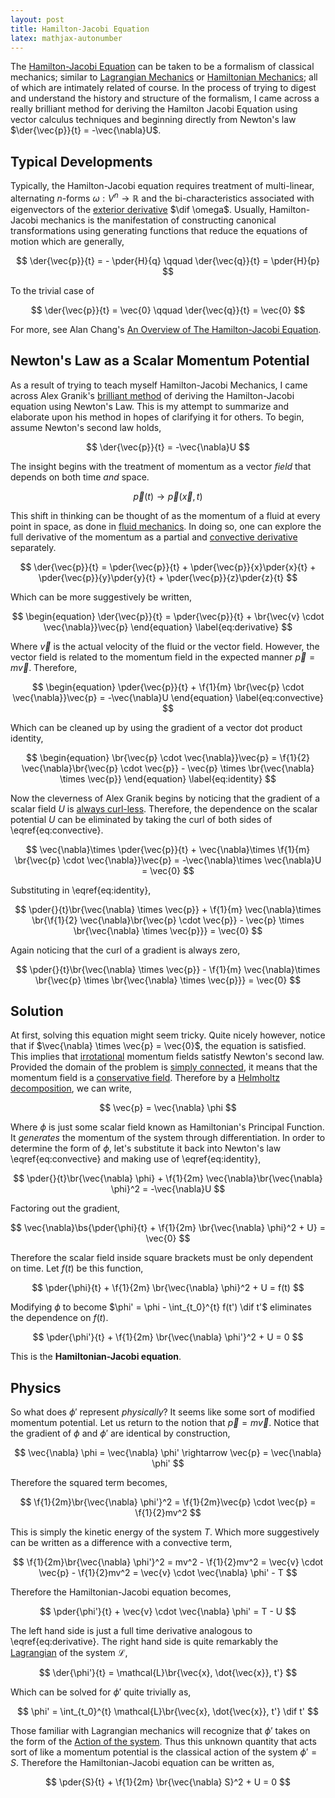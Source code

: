 ```yaml
---
layout: post
title: Hamilton-Jacobi Equation
latex: mathjax-autonumber
---
```


The [Hamilton-Jacobi Equation](https://en.wikipedia.org/wiki/Hamilton%E2%80%93Jacobi_equation) can be taken to be a formalism of classical mechanics; similar to [Lagrangian Mechanics](https://en.wikipedia.org/wiki/Lagrangian_mechanics) or [Hamiltonian Mechanics](https://en.wikipedia.org/wiki/Hamiltonian_mechanics); all of which are intimately related of course. In the process of trying to digest and understand the history and structure of the formalism, I came across a really brilliant method for deriving the Hamilton Jacobi Equation using vector calculus techniques and beginning directly from Newton's law $\der{\vec{p}}{t} = -\vec{\nabla}U$.

<!--more-->

## Typical Developments

Typically, the Hamilton-Jacobi equation requires treatment of multi-linear, alternating $n$-forms $\omega : V^n \rightarrow \mathbb{R}$ and the bi-characteristics associated with eigenvectors of the [exterior derivative](https://en.wikipedia.org/wiki/Exterior_derivative) $\dif \omega$. Usually, Hamilton-Jacobi mechanics is the manifestation of constructing canonical transformations using generating functions that reduce the equations of motion which are generally,

$$
\der{\vec{p}}{t} = - \pder{H}{q} \qquad \der{\vec{q}}{t} = \pder{H}{p}
$$

To the trivial case of

$$
\der{\vec{p}}{t} = \vec{0} \qquad \der{\vec{q}}{t} = \vec{0}
$$

For more, see Alan Chang's [An Overview of The Hamilton-Jacobi Equation](http://www.math.uchicago.edu/~ac/hje.pdf).

## Newton's Law as a Scalar Momentum Potential

As a result of trying to teach myself Hamilton-Jacobi Mechanics, I came across Alex Granik's [brilliant method](http://cds.cern.ch/record/642707/files/0309059.pdf) of deriving the Hamilton-Jacobi equation using Newton's Law. This is my attempt to summarize and elaborate upon his method in hopes of clarifying it for others. To begin, assume Newton's second law holds,

$$
\der{\vec{p}}{t} = -\vec{\nabla}U
$$

The insight begins with the treatment of momentum as a vector *field* that depends on both time *and* space.

$$
\vec{p}(t) \rightarrow \vec{p}(\vec{x},t)
$$

This shift in thinking can be thought of as the momentum of a fluid at every point in space, as done in [fluid mechanics](https://en.wikipedia.org/wiki/Fluid_mechanics). In doing so, one can explore the full derivative of the momentum as a partial and [convective derivative](http://mathworld.wolfram.com/ConvectiveDerivative.html) separately.

$$
\der{\vec{p}}{t} = \pder{\vec{p}}{t} + \pder{\vec{p}}{x}\pder{x}{t} + \pder{\vec{p}}{y}\pder{y}{t} + \pder{\vec{p}}{z}\pder{z}{t}
$$

Which can be more suggestively be written,

$$
\begin{equation}
\der{\vec{p}}{t} = \pder{\vec{p}}{t} + \br{\vec{v} \cdot \vec{\nabla}}\vec{p}
\end{equation}
\label{eq:derivative}
$$

Where $\vec{v}$ is the actual velocity of the fluid or the vector field. However, the vector field is related to the momentum field in the expected manner $\vec{p} = m \vec{v}$. Therefore,

$$
\begin{equation}
\pder{\vec{p}}{t} + \f{1}{m} \br{\vec{p} \cdot \vec{\nabla}}\vec{p} = -\vec{\nabla}U
\end{equation}
\label{eq:convective}
$$

Which can be cleaned up by using the gradient of a vector dot product identity,

$$
\begin{equation}
\br{\vec{p} \cdot \vec{\nabla}}\vec{p} = \f{1}{2} \vec{\nabla}\br{\vec{p} \cdot \vec{p}} - \vec{p} \times \br{\vec{\nabla} \times \vec{p}}
\end{equation}
\label{eq:identity}
$$

Now the cleverness of Alex Granik begins by noticing that the gradient of a scalar field $U$ is [always curl-less](http://mathinsight.org/curl_gradient_zero). Therefore, the dependence on the scalar potential $U$ can be eliminated by taking the curl of both sides of \eqref{eq:convective}.

$$
\vec{\nabla}\times \pder{\vec{p}}{t} + \vec{\nabla}\times \f{1}{m} \br{\vec{p} \cdot \vec{\nabla}}\vec{p} = -\vec{\nabla}\times \vec{\nabla}U = \vec{0}
$$

Substituting in \eqref{eq:identity},

$$
\pder{}{t}\br{\vec{\nabla} \times \vec{p}} + \f{1}{m} \vec{\nabla}\times \br{\f{1}{2} \vec{\nabla}\br{\vec{p} \cdot \vec{p}} - \vec{p} \times \br{\vec{\nabla} \times \vec{p}}} = \vec{0}
$$

Again noticing that the curl of a gradient is always zero,

$$
\pder{}{t}\br{\vec{\nabla} \times \vec{p}} - \f{1}{m} \vec{\nabla}\times \br{\vec{p} \times \br{\vec{\nabla} \times \vec{p}}} = \vec{0}
$$

## Solution

At first, solving this equation might seem tricky. Quite nicely however, notice that if $\vec{\nabla} \times \vec{p} = \vec{0}$, the equation is satisfied. This implies that [irrotational](http://mathworld.wolfram.com/IrrotationalField.html) momentum fields satistfy Newton's second law. Provided the domain of the problem is [simply connected](https://en.wikipedia.org/wiki/Simply_connected_space), it means that the momentum field is a [conservative field](https://en.wikipedia.org/wiki/Conservative_vector_field). Therefore by a [Helmholtz decomposition](https://en.wikipedia.org/wiki/Helmholtz_decomposition), we can write,

$$
\vec{p} = \vec{\nabla} \phi
$$

Where $\phi$ is just some scalar field known as Hamiltonian's Principal Function. It *generates* the momentum of the system through differentiation. In order to determine the form of $\phi$, let's substitute it back into Newton's law \eqref{eq:convective} and making use of \eqref{eq:identity},

$$
\pder{}{t}\br{\vec{\nabla} \phi} + \f{1}{2m} \vec{\nabla}\br{\vec{\nabla} \phi}^2 = -\vec{\nabla}U
$$

Factoring out the gradient,

$$
\vec{\nabla}\bs{\pder{\phi}{t} + \f{1}{2m} \br{\vec{\nabla} \phi}^2 +  U} = \vec{0}
$$

Therefore the scalar field inside square brackets must be only dependent on time. Let $f(t)$ be this function,

$$
\pder{\phi}{t} + \f{1}{2m} \br{\vec{\nabla} \phi}^2 +  U = f(t)
$$

Modifying $\phi$ to become $\phi' = \phi - \int_{t_0}^{t} f(t') \dif t'$ eliminates the dependence on $f(t)$.

$$
\pder{\phi'}{t} + \f{1}{2m} \br{\vec{\nabla} \phi'}^2 +  U = 0
$$

This is the **Hamiltonian-Jacobi equation**.

## Physics

So what does $\phi'$ represent *physically*? It seems like some sort of modified momentum potential. Let us return to the notion that $\vec{p} = m \vec{v}$. Notice that the gradient of $\phi$ and $\phi'$ are identical by construction,

$$
\vec{\nabla} \phi = \vec{\nabla} \phi' \rightarrow \vec{p} = \vec{\nabla} \phi'
$$

Therefore the squared term becomes,

$$
\f{1}{2m}\br{\vec{\nabla} \phi'}^2 = \f{1}{2m}\vec{p} \cdot \vec{p} = \f{1}{2}mv^2
$$

This is simply the kinetic energy of the system $T$. Which more suggestively can be written as a difference with a convective term,

$$
\f{1}{2m}\br{\vec{\nabla} \phi'}^2 = mv^2 - \f{1}{2}mv^2 = \vec{v} \cdot \vec{p} - \f{1}{2}mv^2 = \vec{v} \cdot \vec{\nabla} \phi' - T 
$$

Therefore the Hamiltonian-Jacobi equation becomes,

$$
\pder{\phi'}{t} + \vec{v} \cdot \vec{\nabla} \phi' = T - U
$$

The left hand side is just a full time derivative analogous to \eqref{eq:derivative}. The right hand side is quite remarkably the [Lagrangian](https://en.wikipedia.org/wiki/Lagrangian_mechanics) of the system $\mathcal{L}$,

$$
\der{\phi'}{t} = \mathcal{L}\br{\vec{x}, \dot{\vec{x}}, t'}
$$

Which can be solved for $\phi'$ quite trivially as,

$$
\phi' = \int_{t_0}^{t} \mathcal{L}\br{\vec{x}, \dot{\vec{x}}, t'} \dif t'
$$

Those familiar with Lagrangian mechanics will recognize that $\phi'$ takes on the form of the [Action of the system](https://en.wikipedia.org/wiki/Action_(physics)). Thus this unknown quantity that acts sort of like a momentum potential is the classical action of the system $\phi' = S$. Therefore the Hamiltonian-Jacobi equation can be written as,

$$
\pder{S}{t} + \f{1}{2m} \br{\vec{\nabla} S}^2 +  U = 0
$$